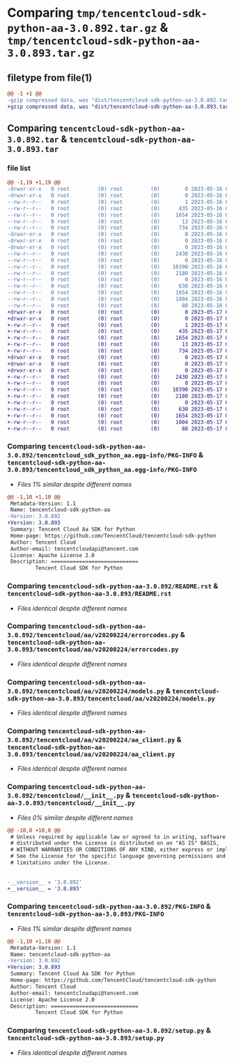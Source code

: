 # Comparing `tmp/tencentcloud-sdk-python-aa-3.0.892.tar.gz` & `tmp/tencentcloud-sdk-python-aa-3.0.893.tar.gz`

## filetype from file(1)

```diff
@@ -1 +1 @@
-gzip compressed data, was "dist/tencentcloud-sdk-python-aa-3.0.892.tar", last modified: Tue May 16 00:26:10 2023, max compression
+gzip compressed data, was "dist/tencentcloud-sdk-python-aa-3.0.893.tar", last modified: Wed May 17 03:20:54 2023, max compression
```

## Comparing `tencentcloud-sdk-python-aa-3.0.892.tar` & `tencentcloud-sdk-python-aa-3.0.893.tar`

### file list

```diff
@@ -1,19 +1,19 @@
-drwxr-xr-x   0 root         (0) root         (0)        0 2023-05-16 00:26:10.000000 tencentcloud-sdk-python-aa-3.0.892/
-drwxr-xr-x   0 root         (0) root         (0)        0 2023-05-16 00:26:10.000000 tencentcloud-sdk-python-aa-3.0.892/tencentcloud_sdk_python_aa.egg-info/
--rw-r--r--   0 root         (0) root         (0)        1 2023-05-16 00:26:10.000000 tencentcloud-sdk-python-aa-3.0.892/tencentcloud_sdk_python_aa.egg-info/dependency_links.txt
--rw-r--r--   0 root         (0) root         (0)      435 2023-05-16 00:26:10.000000 tencentcloud-sdk-python-aa-3.0.892/tencentcloud_sdk_python_aa.egg-info/SOURCES.txt
--rw-r--r--   0 root         (0) root         (0)     1654 2023-05-16 00:26:10.000000 tencentcloud-sdk-python-aa-3.0.892/tencentcloud_sdk_python_aa.egg-info/PKG-INFO
--rw-r--r--   0 root         (0) root         (0)       13 2023-05-16 00:26:10.000000 tencentcloud-sdk-python-aa-3.0.892/tencentcloud_sdk_python_aa.egg-info/top_level.txt
--rw-r--r--   0 root         (0) root         (0)      734 2023-05-16 00:26:10.000000 tencentcloud-sdk-python-aa-3.0.892/README.rst
-drwxr-xr-x   0 root         (0) root         (0)        0 2023-05-16 00:26:10.000000 tencentcloud-sdk-python-aa-3.0.892/tencentcloud/
-drwxr-xr-x   0 root         (0) root         (0)        0 2023-05-16 00:26:10.000000 tencentcloud-sdk-python-aa-3.0.892/tencentcloud/aa/
-drwxr-xr-x   0 root         (0) root         (0)        0 2023-05-16 00:26:10.000000 tencentcloud-sdk-python-aa-3.0.892/tencentcloud/aa/v20200224/
--rw-r--r--   0 root         (0) root         (0)     2430 2023-05-16 00:26:10.000000 tencentcloud-sdk-python-aa-3.0.892/tencentcloud/aa/v20200224/errorcodes.py
--rw-r--r--   0 root         (0) root         (0)        0 2023-05-16 00:26:10.000000 tencentcloud-sdk-python-aa-3.0.892/tencentcloud/aa/v20200224/__init__.py
--rw-r--r--   0 root         (0) root         (0)    10390 2023-05-16 00:26:10.000000 tencentcloud-sdk-python-aa-3.0.892/tencentcloud/aa/v20200224/models.py
--rw-r--r--   0 root         (0) root         (0)     2180 2023-05-16 00:26:10.000000 tencentcloud-sdk-python-aa-3.0.892/tencentcloud/aa/v20200224/aa_client.py
--rw-r--r--   0 root         (0) root         (0)        0 2023-05-16 00:26:10.000000 tencentcloud-sdk-python-aa-3.0.892/tencentcloud/aa/__init__.py
--rw-r--r--   0 root         (0) root         (0)      630 2023-05-16 00:26:10.000000 tencentcloud-sdk-python-aa-3.0.892/tencentcloud/__init__.py
--rw-r--r--   0 root         (0) root         (0)     1654 2023-05-16 00:26:10.000000 tencentcloud-sdk-python-aa-3.0.892/PKG-INFO
--rw-r--r--   0 root         (0) root         (0)     1004 2023-05-16 00:26:10.000000 tencentcloud-sdk-python-aa-3.0.892/setup.py
--rw-r--r--   0 root         (0) root         (0)       88 2023-05-16 00:26:10.000000 tencentcloud-sdk-python-aa-3.0.892/setup.cfg
+drwxr-xr-x   0 root         (0) root         (0)        0 2023-05-17 03:20:54.000000 tencentcloud-sdk-python-aa-3.0.893/
+drwxr-xr-x   0 root         (0) root         (0)        0 2023-05-17 03:20:54.000000 tencentcloud-sdk-python-aa-3.0.893/tencentcloud_sdk_python_aa.egg-info/
+-rw-r--r--   0 root         (0) root         (0)        1 2023-05-17 03:20:54.000000 tencentcloud-sdk-python-aa-3.0.893/tencentcloud_sdk_python_aa.egg-info/dependency_links.txt
+-rw-r--r--   0 root         (0) root         (0)      435 2023-05-17 03:20:54.000000 tencentcloud-sdk-python-aa-3.0.893/tencentcloud_sdk_python_aa.egg-info/SOURCES.txt
+-rw-r--r--   0 root         (0) root         (0)     1654 2023-05-17 03:20:54.000000 tencentcloud-sdk-python-aa-3.0.893/tencentcloud_sdk_python_aa.egg-info/PKG-INFO
+-rw-r--r--   0 root         (0) root         (0)       13 2023-05-17 03:20:54.000000 tencentcloud-sdk-python-aa-3.0.893/tencentcloud_sdk_python_aa.egg-info/top_level.txt
+-rw-r--r--   0 root         (0) root         (0)      734 2023-05-17 03:20:54.000000 tencentcloud-sdk-python-aa-3.0.893/README.rst
+drwxr-xr-x   0 root         (0) root         (0)        0 2023-05-17 03:20:54.000000 tencentcloud-sdk-python-aa-3.0.893/tencentcloud/
+drwxr-xr-x   0 root         (0) root         (0)        0 2023-05-17 03:20:54.000000 tencentcloud-sdk-python-aa-3.0.893/tencentcloud/aa/
+drwxr-xr-x   0 root         (0) root         (0)        0 2023-05-17 03:20:54.000000 tencentcloud-sdk-python-aa-3.0.893/tencentcloud/aa/v20200224/
+-rw-r--r--   0 root         (0) root         (0)     2430 2023-05-17 03:20:54.000000 tencentcloud-sdk-python-aa-3.0.893/tencentcloud/aa/v20200224/errorcodes.py
+-rw-r--r--   0 root         (0) root         (0)        0 2023-05-17 03:20:54.000000 tencentcloud-sdk-python-aa-3.0.893/tencentcloud/aa/v20200224/__init__.py
+-rw-r--r--   0 root         (0) root         (0)    10390 2023-05-17 03:20:54.000000 tencentcloud-sdk-python-aa-3.0.893/tencentcloud/aa/v20200224/models.py
+-rw-r--r--   0 root         (0) root         (0)     2180 2023-05-17 03:20:54.000000 tencentcloud-sdk-python-aa-3.0.893/tencentcloud/aa/v20200224/aa_client.py
+-rw-r--r--   0 root         (0) root         (0)        0 2023-05-17 03:20:54.000000 tencentcloud-sdk-python-aa-3.0.893/tencentcloud/aa/__init__.py
+-rw-r--r--   0 root         (0) root         (0)      630 2023-05-17 03:20:54.000000 tencentcloud-sdk-python-aa-3.0.893/tencentcloud/__init__.py
+-rw-r--r--   0 root         (0) root         (0)     1654 2023-05-17 03:20:54.000000 tencentcloud-sdk-python-aa-3.0.893/PKG-INFO
+-rw-r--r--   0 root         (0) root         (0)     1004 2023-05-17 03:20:54.000000 tencentcloud-sdk-python-aa-3.0.893/setup.py
+-rw-r--r--   0 root         (0) root         (0)       88 2023-05-17 03:20:54.000000 tencentcloud-sdk-python-aa-3.0.893/setup.cfg
```

### Comparing `tencentcloud-sdk-python-aa-3.0.892/tencentcloud_sdk_python_aa.egg-info/PKG-INFO` & `tencentcloud-sdk-python-aa-3.0.893/tencentcloud_sdk_python_aa.egg-info/PKG-INFO`

 * *Files 1% similar despite different names*

```diff
@@ -1,10 +1,10 @@
 Metadata-Version: 1.1
 Name: tencentcloud-sdk-python-aa
-Version: 3.0.892
+Version: 3.0.893
 Summary: Tencent Cloud Aa SDK for Python
 Home-page: https://github.com/TencentCloud/tencentcloud-sdk-python
 Author: Tencent Cloud
 Author-email: tencentcloudapi@tencent.com
 License: Apache License 2.0
 Description: ============================
         Tencent Cloud SDK for Python
```

### Comparing `tencentcloud-sdk-python-aa-3.0.892/README.rst` & `tencentcloud-sdk-python-aa-3.0.893/README.rst`

 * *Files identical despite different names*

### Comparing `tencentcloud-sdk-python-aa-3.0.892/tencentcloud/aa/v20200224/errorcodes.py` & `tencentcloud-sdk-python-aa-3.0.893/tencentcloud/aa/v20200224/errorcodes.py`

 * *Files identical despite different names*

### Comparing `tencentcloud-sdk-python-aa-3.0.892/tencentcloud/aa/v20200224/models.py` & `tencentcloud-sdk-python-aa-3.0.893/tencentcloud/aa/v20200224/models.py`

 * *Files identical despite different names*

### Comparing `tencentcloud-sdk-python-aa-3.0.892/tencentcloud/aa/v20200224/aa_client.py` & `tencentcloud-sdk-python-aa-3.0.893/tencentcloud/aa/v20200224/aa_client.py`

 * *Files identical despite different names*

### Comparing `tencentcloud-sdk-python-aa-3.0.892/tencentcloud/__init__.py` & `tencentcloud-sdk-python-aa-3.0.893/tencentcloud/__init__.py`

 * *Files 0% similar despite different names*

```diff
@@ -10,8 +10,8 @@
 # Unless required by applicable law or agreed to in writing, software
 # distributed under the License is distributed on an "AS IS" BASIS,
 # WITHOUT WARRANTIES OR CONDITIONS OF ANY KIND, either express or implied.
 # See the License for the specific language governing permissions and
 # limitations under the License.
 
 
-__version__ = '3.0.892'
+__version__ = '3.0.893'
```

### Comparing `tencentcloud-sdk-python-aa-3.0.892/PKG-INFO` & `tencentcloud-sdk-python-aa-3.0.893/PKG-INFO`

 * *Files 1% similar despite different names*

```diff
@@ -1,10 +1,10 @@
 Metadata-Version: 1.1
 Name: tencentcloud-sdk-python-aa
-Version: 3.0.892
+Version: 3.0.893
 Summary: Tencent Cloud Aa SDK for Python
 Home-page: https://github.com/TencentCloud/tencentcloud-sdk-python
 Author: Tencent Cloud
 Author-email: tencentcloudapi@tencent.com
 License: Apache License 2.0
 Description: ============================
         Tencent Cloud SDK for Python
```

### Comparing `tencentcloud-sdk-python-aa-3.0.892/setup.py` & `tencentcloud-sdk-python-aa-3.0.893/setup.py`

 * *Files identical despite different names*

